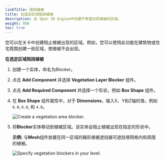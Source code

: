 ```yaml
---
linkTitle: 阻挡植被
title: 在选定区域阻挡植被
description: 在 Open 3D Engine中创建不希望出现植被的区域。
weight: 800
toc: true
---
```


您可以在关卡中创建阻止植被出现的区域。例如，您可以使用此功能在建筑物或住宅周围创建一些区域，使植被不会出现。

**在选定区域阻挡植被**

1. 创建一个实体，命名为*Blocker*。

1. 点击 **Add Component** 并选择 **Vegetation Layer Blocker** 组件。

1. 点击 **Add Required Component** 并选择一个形状，例如 **Box Shape** 组件。

1. 在 **Box Shape** 组件属性中，对于 **Dimensions**，输入X、Y和Z轴的值，例如`6.0`, `6.0`, 和 `4.0`。

    ![Create a vegetation area blocker.](/images/user-guide/vegetation/dynamic/block-vegetation-select-areas-1.png)

1. 将**Blocker**实体移动到植被区域。该实体会阻止植被出现在指定的形状中。

    **示例:** 与**Mesh**组件放置在同一区域的箱形植被遮挡器可遮挡塔网格内和周围的植被。

    ![Specify vegetation blockers in your level.](/images/user-guide/vegetation/dynamic/block-vegetation-select-areas-2.png)
